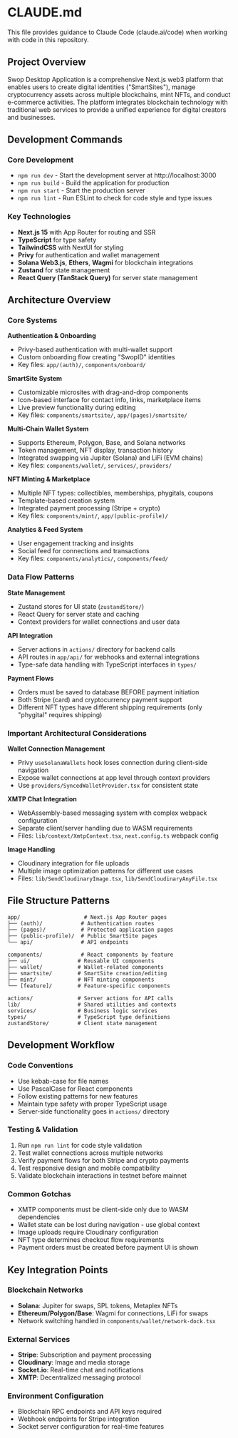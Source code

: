 # CLAUDE.md

This file provides guidance to Claude Code (claude.ai/code) when working with code in this repository.

## Project Overview

Swop Desktop Application is a comprehensive Next.js web3 platform that enables users to create digital identities ("SmartSites"), manage cryptocurrency assets across multiple blockchains, mint NFTs, and conduct e-commerce activities. The platform integrates blockchain technology with traditional web services to provide a unified experience for digital creators and businesses.

## Development Commands

### Core Development
- `npm run dev` - Start the development server at http://localhost:3000
- `npm run build` - Build the application for production
- `npm run start` - Start the production server
- `npm run lint` - Run ESLint to check for code style and type issues

### Key Technologies
- **Next.js 15** with App Router for routing and SSR
- **TypeScript** for type safety
- **TailwindCSS** with NextUI for styling
- **Privy** for authentication and wallet management
- **Solana Web3.js**, **Ethers**, **Wagmi** for blockchain integrations
- **Zustand** for state management
- **React Query (TanStack Query)** for server state management

## Architecture Overview

### Core Systems

**Authentication & Onboarding**
- Privy-based authentication with multi-wallet support
- Custom onboarding flow creating "SwopID" identities
- Key files: `app/(auth)/`, `components/onboard/`

**SmartSite System** 
- Customizable microsites with drag-and-drop components
- Icon-based interface for contact info, links, marketplace items
- Live preview functionality during editing
- Key files: `components/smartsite/`, `app/(pages)/smartsite/`

**Multi-Chain Wallet System**
- Supports Ethereum, Polygon, Base, and Solana networks
- Token management, NFT display, transaction history
- Integrated swapping via Jupiter (Solana) and LiFi (EVM chains)
- Key files: `components/wallet/`, `services/`, `providers/`

**NFT Minting & Marketplace**
- Multiple NFT types: collectibles, memberships, phygitals, coupons
- Template-based creation system
- Integrated payment processing (Stripe + crypto)
- Key files: `components/mint/`, `app/(public-profile)/`

**Analytics & Feed System**
- User engagement tracking and insights
- Social feed for connections and transactions
- Key files: `components/analytics/`, `components/feed/`

### Data Flow Patterns

**State Management**
- Zustand stores for UI state (`zustandStore/`)
- React Query for server state and caching
- Context providers for wallet connections and user data

**API Integration**
- Server actions in `actions/` directory for backend calls
- API routes in `app/api/` for webhooks and external integrations
- Type-safe data handling with TypeScript interfaces in `types/`

**Payment Flows**
- Orders must be saved to database BEFORE payment initiation
- Both Stripe (card) and cryptocurrency payment support
- Different NFT types have different shipping requirements (only "phygital" requires shipping)

### Important Architectural Considerations

**Wallet Connection Management**
- Privy `useSolanaWallets` hook loses connection during client-side navigation
- Expose wallet connections at app level through context providers
- Use `providers/SyncedWalletProvider.tsx` for consistent state

**XMTP Chat Integration**
- WebAssembly-based messaging system with complex webpack configuration
- Separate client/server handling due to WASM requirements
- Files: `lib/context/XmtpContext.tsx`, `next.config.ts` webpack config

**Image Handling**
- Cloudinary integration for file uploads
- Multiple image optimization patterns for different use cases
- Files: `lib/SendCloudinaryImage.tsx`, `lib/SendCloudinaryAnyFile.tsx`

## File Structure Patterns

```
app/                    # Next.js App Router pages
├── (auth)/            # Authentication routes
├── (pages)/           # Protected application pages  
├── (public-profile)/  # Public SmartSite pages
└── api/               # API endpoints

components/            # React components by feature
├── ui/               # Reusable UI components
├── wallet/           # Wallet-related components
├── smartsite/        # SmartSite creation/editing
├── mint/             # NFT minting components
└── [feature]/        # Feature-specific components

actions/              # Server actions for API calls
lib/                  # Shared utilities and contexts
services/             # Business logic services
types/                # TypeScript type definitions
zustandStore/         # Client state management
```

## Development Workflow

### Code Conventions
- Use kebab-case for file names
- Use PascalCase for React components
- Follow existing patterns for new features
- Maintain type safety with proper TypeScript usage
- Server-side functionality goes in `actions/` directory

### Testing & Validation
1. Run `npm run lint` for code style validation
2. Test wallet connections across multiple networks
3. Verify payment flows for both Stripe and crypto payments
4. Test responsive design and mobile compatibility
5. Validate blockchain interactions in testnet before mainnet

### Common Gotchas
- XMTP components must be client-side only due to WASM dependencies
- Wallet state can be lost during navigation - use global context
- Image uploads require Cloudinary configuration
- NFT type determines checkout flow requirements
- Payment orders must be created before payment UI is shown

## Key Integration Points

### Blockchain Networks
- **Solana**: Jupiter for swaps, SPL tokens, Metaplex NFTs
- **Ethereum/Polygon/Base**: Wagmi for connections, LiFi for swaps
- Network switching handled in `components/wallet/network-dock.tsx`

### External Services
- **Stripe**: Subscription and payment processing
- **Cloudinary**: Image and media storage
- **Socket.io**: Real-time chat and notifications
- **XMTP**: Decentralized messaging protocol

### Environment Configuration
- Blockchain RPC endpoints and API keys required
- Webhook endpoints for Stripe integration
- Socket server configuration for real-time features